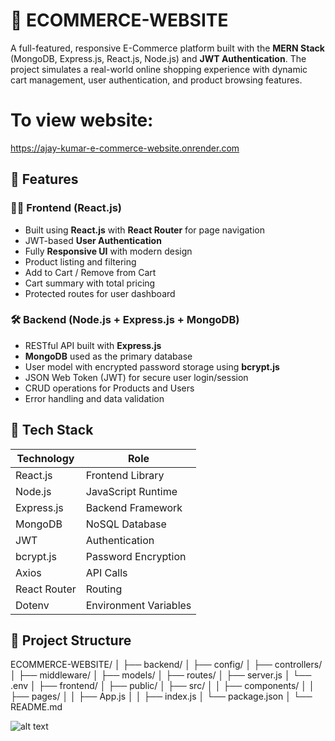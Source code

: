 # 🛒 ECOMMERCE-WEBSITE

A full-featured, responsive E-Commerce platform built with the **MERN Stack** (MongoDB, Express.js, React.js, Node.js) and **JWT Authentication**. The project simulates a real-world online shopping experience with dynamic cart management, user authentication, and product browsing features.

# To view website:
https://ajay-kumar-e-commerce-website.onrender.com

## 🚀 Features

### 👨‍💻 Frontend (React.js)
- Built using **React.js** with **React Router** for page navigation
- JWT-based **User Authentication**
- Fully **Responsive UI** with modern design
- Product listing and filtering
- Add to Cart / Remove from Cart
- Cart summary with total pricing
- Protected routes for user dashboard

### 🛠 Backend (Node.js + Express.js + MongoDB)
- RESTful API built with **Express.js**
- **MongoDB** used as the primary database
- User model with encrypted password storage using **bcrypt.js**
- JSON Web Token (JWT) for secure user login/session
- CRUD operations for Products and Users
- Error handling and data validation

## 🧰 Tech Stack

| Technology | Role |
|------------|------|
| React.js   | Frontend Library |
| Node.js    | JavaScript Runtime |
| Express.js | Backend Framework |
| MongoDB    | NoSQL Database |
| JWT        | Authentication |
| bcrypt.js  | Password Encryption |
| Axios      | API Calls |
| React Router | Routing |
| Dotenv     | Environment Variables |

## 📂 Project Structure

ECOMMERCE-WEBSITE/
│
├── backend/
│ ├── config/
│ ├── controllers/
│ ├── middleware/
│ ├── models/
│ ├── routes/
│ ├── server.js
│ └── .env
│
├── frontend/
│ ├── public/
│ ├── src/
│ │ ├── components/
│ │ ├── pages/
│ │ ├── App.js
│ │ ├── index.js
│ └── package.json
│
└── README.md

![alt text](/Users/ajayyy/Desktop/ECOMMERCE-WEBSITE/image.png)